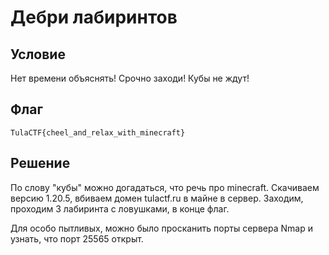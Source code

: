 # Дебри лабиринтов

## Условие

Нет времени объяснять! Срочно заходи! Кубы не ждут!

## Флаг

```TulaCTF{cheel_and_relax_with_minecraft}```

## Решение

По слову "кубы" можно догадаться, что речь про minecraft.
Скачиваем версию 1.20.5, вбиваем домен tulactf.ru в майне в сервер. 
Заходим, проходим 3 лабиринта с ловушками, в конце флаг.

Для особо пытливых, можно было просканить порты сервера Nmap и узнать, что порт 25565 открыт.
